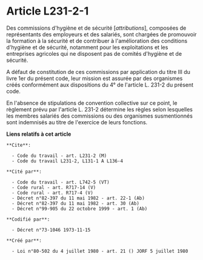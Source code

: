 # Article L231-2-1

Des commissions d'hygiène et de sécurité [*attributions*], composées de représentants des employeurs et des salariés, sont
chargées de promouvoir la formation à la sécurité et de contribuer à l'amélioration des conditions d'hygiène et de sécurité,
notamment pour les exploitations et les entreprises agricoles qui ne disposent pas de comités d'hygiène et de sécurité.

A défaut de constitution de ces commissions par application du titre III du livre 1er du présent code, leur mission est
assurée par des organismes créés conformément aux dispositions du 4° de l'article L. 231-2 du présent code.

En l'absence de stipulations de convention collective sur ce point, le règlement prévu par l'article L. 231-2 détermine les
règles selon lesquelles les membres salariés des commissions ou des organismes susmentionnés sont indemnisés au titre de
l'exercice de leurs fonctions.

**Liens relatifs à cet article**

	**Cite**:

	  - Code du travail - art. L231-2 (M)
	  - Code du travail L231-2, L131-1 A L136-4

	**Cité par**:

	  - Code du travail - art. L742-5 (VT)
	  - Code rural - art. R717-14 (V)
	  - Code rural - art. R717-4 (V)
	  - Décret n°82-397 du 11 mai 1982 - art. 22-1 (Ab)
	  - Décret n°82-397 du 11 mai 1982 - art. 30 (Ab)
	  - Décret n°99-905 du 22 octobre 1999 - art. 1 (Ab)

	**Codifié par**:

	  - Décret n°73-1046 1973-11-15

	**Créé par**:

	  - Loi n°80-502 du 4 juillet 1980 - art. 21 () JORF 5 juillet 1980
